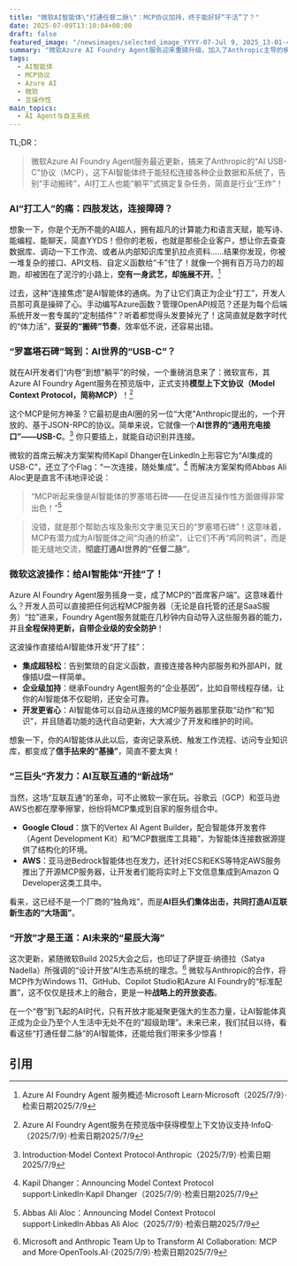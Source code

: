 ```yaml
---
title: "微软AI智能体\"打通任督二脉\"：MCP协议加持，终于能好好“干活”了？"
date: 2025-07-09T13:10:04+08:00
draft: false
featured_image: "/newsimages/selected_image_YYYY-07-Jul 9, 2025_13-01-44-307.jpg"
summary: "微软Azure AI Foundry Agent服务迎来重磅升级，加入了Anthropic主导的模型上下文协议（MCP）支持，让AI智能体们告别“连接障碍”，实现与企业数据和工作流的“丝滑”集成。这就像给AI装上了“USB-C”接口，不仅开发效率倍增，还预示着AI巨头们在开放生态上的“神仙打架”，未来AI智能体们真的要“起飞”了！"
tags: 
  - AI智能体
  - MCP协议
  - Azure AI
  - 微软
  - 互操作性
main_topics: 
  - AI Agent与自主系统
---
```


TL;DR：
>微软Azure AI Foundry Agent服务最近更新，搞来了Anthropic的“AI USB-C”协议（MCP），这下AI智能体终于能轻松连接各种企业数据和系统了，告别“手动搬砖”，AI打工人也能“躺平”式搞定复杂任务，简直是行业“王炸”！

### AI“打工人”的痛：四肢发达，连接障碍？

想象一下，你是个无所不能的AI超人，拥有超凡的计算能力和语言天赋，能写诗、能编程、能聊天，简直YYDS！但你的老板，也就是那些企业客户，想让你去查查数据库、调动一下工作流、或者从内部知识库里扒拉点资料……结果你发现，你被一堆复杂的接口、API文档、自定义函数给“卡”住了！就像一个拥有百万马力的超跑，却被困在了泥泞的小路上，**空有一身武艺，却施展不开**。[^1]

过去，这种“连接焦虑”是AI智能体的通病。为了让它们真正为企业“打工”，开发人员那可真是操碎了心。手动编写Azure函数？管理OpenAPI规范？还是为每个后端系统开发一套专属的“定制插件”？听着都觉得头发要掉光了！这简直就是数字时代的“体力活”，**妥妥的“搬砖”节奏**，效率低不说，还容易出错。

### “罗塞塔石碑”驾到：AI世界的“USB-C”？

就在AI开发者们“内卷”到想“躺平”的时候，一个重磅消息来了：微软宣布，其Azure AI Foundry Agent服务在预览版中，正式支持**模型上下文协议（Model Context Protocol，简称MCP）**！[^2]

这个MCP是何方神圣？它最初是由AI圈的另一位“大佬”Anthropic提出的，一个开放的、基于JSON-RPC的协议。简单来说，它就像一个**AI世界的“通用充电接口”——USB-C**。[^3] 你只要插上，就能自动识别并连接。

微软的首席云解决方案架构师Kapil Dhanger在LinkedIn上形容它为“AI集成的USB-C”，还立了个Flag：“一次连接，随处集成”。[^4] 而解决方案架构师Abbas Ali Aloc更是直言不讳地评论说：

> “MCP听起来像是AI智能体的罗塞塔石碑——在促进互操作性方面做得非常出色！”[^5]

> 没错，就是那个帮助古埃及象形文字重见天日的“罗塞塔石碑”！这意味着，MCP有潜力成为AI智能体之间“沟通的桥梁”，让它们不再“鸡同鸭讲”，而是能无缝地交流，**彻底打通AI世界的“任督二脉”**。

### 微软这波操作：给AI智能体“开挂”了！

Azure AI Foundry Agent服务摇身一变，成了MCP的“首席客户端”。这意味着什么？开发人员可以直接把任何远程MCP服务器（无论是自托管的还是SaaS服务）“拉”进来，Foundry Agent服务就能在几秒钟内自动导入这些服务器的能力，并且**全程保持更新，自带企业级的安全防护**！

这波操作直接给AI智能体开发“开了挂”：

*   **集成超轻松**：告别繁琐的自定义函数，直接连接各种内部服务和外部API，就像插U盘一样简单。
*   **企业级加持**：继承Foundry Agent服务的“企业基因”，比如自带线程存储，让你的AI智能体不仅聪明，还安全可靠。
*   **开发更省心**：AI智能体可以自动从连接的MCP服务器那里获取“动作”和“知识”，并且随着功能的迭代自动更新，大大减少了开发和维护的时间。

想象一下，你的AI智能体从此以后，查询记录系统、触发工作流程、访问专业知识库，都变成了**信手拈来的“基操”**，简直不要太爽！

### “三巨头”齐发力：AI互联互通的“新战场”

当然，这场“互联互通”的革命，可不止微软一家在玩。谷歌云（GCP）和亚马逊AWS也都在摩拳擦掌，纷纷将MCP集成到自家的服务组合中。

*   **Google Cloud**：旗下的Vertex AI Agent Builder，配合智能体开发套件（Agent Development Kit）和“MCP数据库工具箱”，为智能体连接数据源提供了结构化的环境。
*   **AWS**：亚马逊Bedrock智能体也在发力，还针对ECS和EKS等特定AWS服务推出了开源MCP服务器，让开发者们能将实时上下文信息集成到Amazon Q Developer这类工具中。

看来，这已经不是一个厂商的“独角戏”，而是**AI巨头们集体出击，共同打造AI互联新生态的“大场面”**。

### “开放”才是王道：AI未来的“星辰大海”

这次更新，紧随微软Build 2025大会之后，也印证了萨提亚·纳德拉（Satya Nadella）所强调的“设计开放”AI生态系统的理念。[^6] 微软与Anthropic的合作，将MCP作为Windows 11、GitHub、Copilot Studio和Azure AI Foundry的“标准配置”，这不仅仅是技术上的融合，更是一种**战略上的开放姿态**。

在一个“卷”到飞起的AI时代，只有开放才能凝聚更强大的生态力量，让AI智能体真正成为企业乃至个人生活中无处不在的“超级助理”。未来已来，我们拭目以待，看看这些“打通任督二脉”的AI智能体，还能给我们带来多少惊喜！

## 引用

[^1]: Azure AI Foundry Agent 服务概述·Microsoft Learn·Microsoft（2025/7/9）·检索日期2025/7/9
[^2]: Azure AI Foundry Agent服务在预览版中获得模型上下文协议支持·InfoQ·（2025/7/9）·检索日期2025/7/9
[^3]: Introduction·Model Context Protocol·Anthropic（2025/7/9）·检索日期2025/7/9
[^4]: Kapil Dhanger：Announcing Model Context Protocol support·LinkedIn·Kapil Dhanger（2025/7/9）·检索日期2025/7/9
[^5]: Abbas Ali Aloc：Announcing Model Context Protocol support·LinkedIn·Abbas Ali Aloc（2025/7/9）·检索日期2025/7/9
[^6]: Microsoft and Anthropic Team Up to Transform AI Collaboration: MCP and More·OpenTools.AI·（2025/7/9）·检索日期2025/7/9
